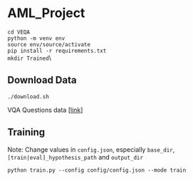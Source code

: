 # AML_Project
`cd VEQA`\
`python -m venv env`\
`source env/source/activate`\
`pip install -r requirements.txt`\
`mkdir Trained`\


## Download Data
`./download.sh`

VQA Questions data [[link](https://visualqa.org/vqa_v1_download.html)]


## Training
Note: Change values in `config.json`, especially `base_dir`, `[train|eval]_hypothesis_path` and `output_dir`


`python train.py --config config/config.json --mode train`
